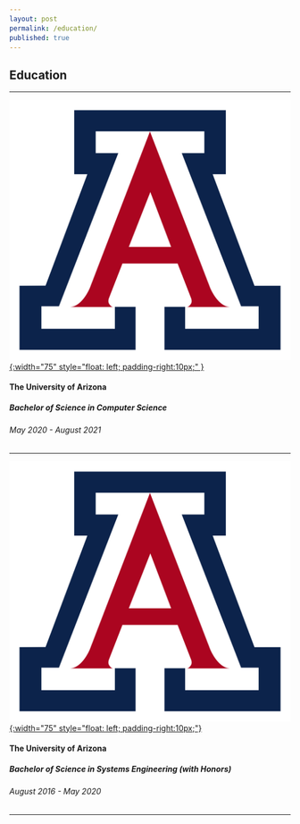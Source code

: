 ```yaml
---
layout: post
permalink: /education/
published: true
---
```


Education
---------
---
[![UA](/assets/images/ua.png){:width="75" style="float: left; padding-right:10px;" }](https://arizona.edu)
#### The University of Arizona
##### Bachelor of Science in Computer Science
###### May 2020 - August 2021

---
[![UA](/assets/images/ua.png){:width="75" style="float: left; padding-right:10px;"}](https://arizona.edu)
#### The University of Arizona
##### Bachelor of Science in Systems Engineering (with Honors)
###### August 2016 - May 2020


---

